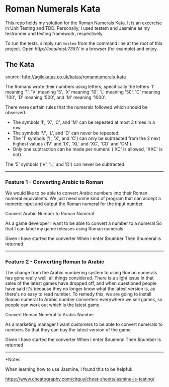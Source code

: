 # Roman Numerals Kata

This repo holds my solution for the Roman Numerals Kata.  It is an excercise in Unit Testing and TDD.  Personally, I used testem and Jasmine as my testrunner and testing framework, respectively.

To run the tests, simply run `testem` from the command line at the root of this project.  Open *http://localhost:7357/* in a browser (for example) and enjoy.

## The Kata

source: http://agilekatas.co.uk/katas/romannumerals-kata

The Romans wrote their numbers using letters; specifically the letters
    'I' meaning '1',
    'V' meaning '5',
    'X' meaning '10',
    'L' meaning '50',
    'C' meaning '100',
    'D' meaning '500', and
    'M' meaning '1000'.

There were certain rules that the numerals followed which should be observed.

* The symbols 'I', 'X', 'C', and 'M' can be repeated at most 3 times in a row.
* The symbols 'V', 'L', and 'D' can never be repeated.
* The '1' symbols ('I', 'X', and 'C') can only be subtracted from the 2 next highest values ('IV' and 'IX', 'XL' and 'XC', 'CD' and 'CM').
* Only one subtraction can be made per numeral ('XC' is allowed, 'XXC' is not).

The '5' symbols ('V', 'L', and 'D') can never be subtracted.

---

### Feature 1 - Converting Arabic to Roman

We would like to be able to convert Arabic numbers into their Roman numeral equivalents. We just need some kind of program that can accept a numeric input and output the Roman numeral for the input number.

Convert Arabic Number to Roman Numeral

As a game developer
I want to be able to convert a number to a numeral
So that I can label my game releases using Roman numerals

Given I have started the converter
When I enter $number
Then $numeral is returned

---
### Feature 2 - Converting Roman to Arabic

The change from the Arabic numbering system to using Roman numerals has gone really well, all things considered. There is a slight issue in that sales of the latest games have dropped off, and when questioned people have said it's because they no longer know what the latest version is, as there's no easy to read number. To remedy this, we are going to install Roman numeral to Arabic number converters everywhere we sell games, so people can work out which is the latest game.

Convert Roman Numeral to Arabic Number

As a marketing manager
I want customers to be able to convert numerals to numbers
So that they can buy the latest version of the game

Given I have started the converter
When I enter $numeral
Then $number is returned

---
*Notes

When learning how to use Jasmine, I found this to be helpful:

https://www.cheatography.com/citguy/cheat-sheets/jasmine-js-testing/

